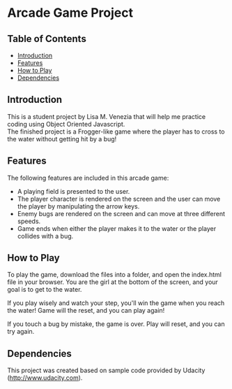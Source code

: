 # Arcade Game Project

## Table of Contents

* [Introduction](#introduction)
* [Features](#features)
* [How to Play](#howtoplay)
* [Dependencies](#dependencies)

## Introduction

This is a student project by Lisa M. Venezia that will help me practice coding using Object Oriented Javascript.  
The finished project is a Frogger-like game where the player has to cross to the water without getting hit by a bug!

## Features

The following features are included in this arcade game:
- A playing field is presented to the user.
- The player character is rendered on the screen and the user can move the player by manipulating the arrow keys.
- Enemy bugs are rendered on the screen and can move at three different speeds.
- Game ends when either the player makes it to the water or the player collides with a bug.

## How to Play

To play the game, download the files into a folder, and open the index.html file in your browser.  You are the girl at the bottom of the screen, and your goal is to get to the water.

If you play wisely and watch your step, you'll win the game when you reach the water!  Game will the reset, and you can play again!

If you touch a bug by mistake, the game is over.  Play will reset, and you can try again.

## Dependencies
This project was created based on sample code provided by Udacity (http://www.udacity.com).
